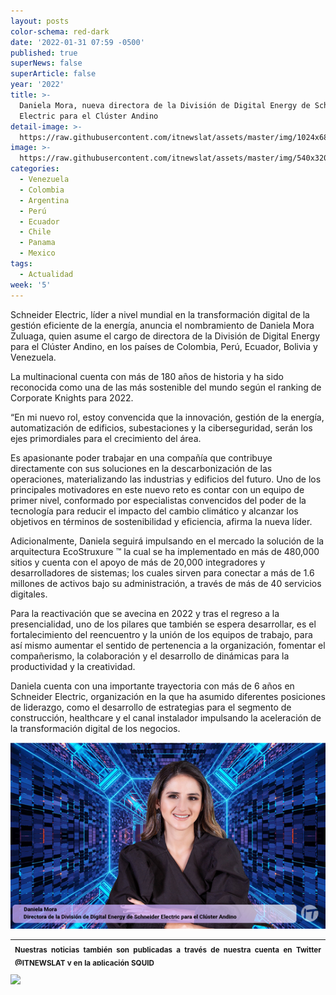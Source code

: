```yaml
---
layout: posts
color-schema: red-dark
date: '2022-01-31 07:59 -0500'
published: true
superNews: false
superArticle: false
year: '2022'
title: >-
  Daniela Mora, nueva directora de la División de Digital Energy de Schneider
  Electric para el Clúster Andino
detail-image: >-
  https://raw.githubusercontent.com/itnewslat/assets/master/img/1024x680/Daniela-Mora-g.jpg
image: >-
  https://raw.githubusercontent.com/itnewslat/assets/master/img/540x320/Daniela-Mora-p.jpg
categories:
  - Venezuela
  - Colombia
  - Argentina
  - Perú
  - Ecuador
  - Chile
  - Panama
  - Mexico
tags:
  - Actualidad
week: '5'
---
```

Schneider Electric, líder a nivel mundial en la transformación digital de la gestión eficiente de la energía, anuncia el nombramiento de Daniela Mora Zuluaga, quien asume el cargo de directora de la División de Digital Energy para el Clúster Andino, en los países de Colombia, Perú, Ecuador, Bolivia y Venezuela.

La multinacional cuenta con más de 180 años de historia y ha sido reconocida como una de las más sostenible del mundo según el ranking de Corporate Knights para 2022.

“En mi nuevo rol, estoy convencida que la innovación, gestión de la energía, automatización de edificios, subestaciones y la ciberseguridad, serán los ejes primordiales para el crecimiento del área. 

Es apasionante poder trabajar en una compañía que contribuye directamente con sus soluciones en la descarbonización de las operaciones, materializando las industrias y edificios del futuro. Uno de los principales motivadores en este nuevo reto es contar con un equipo de primer nivel, conformado por especialistas convencidos del poder de la tecnología para reducir el impacto del cambio climático y alcanzar los objetivos en términos de sostenibilidad y eficiencia, afirma la nueva líder.

Adicionalmente, Daniela seguirá impulsando en el mercado la solución de la arquitectura EcoStruxure ™ la cual se ha implementado en más de 480,000 sitios y cuenta con el apoyo de más de 20,000 integradores y desarrolladores de sistemas; los cuales sirven para conectar a más de 1.6 millones de activos bajo su administración, a través de más de 40 servicios digitales. 

Para la reactivación que se avecina en 2022 y tras el regreso a la presencialidad, uno de los pilares que también se espera desarrollar, es el fortalecimiento del reencuentro y la unión de los equipos de trabajo, para así mismo aumentar el sentido de pertenencia a la organización, fomentar el compañerismo, la colaboración y el desarrollo de dinámicas para la productividad y la creatividad.

Daniela cuenta con una importante trayectoria con más de 6 años en Schneider Electric, organización en la que ha asumido diferentes posiciones de liderazgo, como el desarrollo de estrategias para el segmento de construcción, healthcare y el canal instalador impulsando la aceleración de la transformación digital de los negocios.

![](https://raw.githubusercontent.com/itnewslat/assets/master/img/540x320/Daniela-Mora-p.jpg)

<table style="height: 42px;" width="569">
<tbody>
<tr>
<td style="text-align: justify;"><sub><strong>Nuestras noticias también son publicadas a través de nuestra cuenta en Twitter <a href="https://twitter.com/itnewslat?lang=es">@ITNEWSLAT</a> y en la aplicación <a href="https://squidapp.co/en/">SQUID</a></strong></sub></td>
</tr>
</tbody>
</table>

<img src="https://tracker.metricool.com/c3po.jpg?hash=56f88a41e39ab42c063cc51676587a04"/>